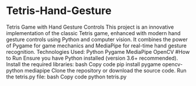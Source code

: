 # Tetris-Hand-Gesture
Tetris Game with Hand Gesture Controls This project is an innovative implementation of the classic Tetris game, enhanced with modern hand gesture controls using Python and computer vision. It combines the power of Pygame for game mechanics and MediaPipe for real-time hand gesture recognition.
Technologies Used: 
Python
Pygame
MediaPipe
OpenCV
#How to Run
Ensure you have Python installed (version 3.6+ recommended).
Install the required libraries:
bash
Copy code
pip install pygame opencv-python mediapipe
Clone the repository or download the source code.
Run the tetris.py file:
bash
Copy code
python tetris.py
